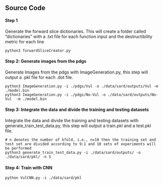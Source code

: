 
## Source Code

#### Step 1 
Generate the forward slice dictionaries. This will create a folder called “dictionaries” with a .txt file for each function input and the destructibility metric for each line

```
python3 forwardSliceCreator.py
```
#### Step 2: Generate images from the pdgs
Generate Images from the pdgs with ImageGeneration.py, this step will output a .pkl file for each .dot file.
```
python3 ImageGeneration.py -i ./pdgs/Vul -o ./data/sard/outputs/Vul -m ./model.bin
python3 ImageGeneration.py -i ./pdgs/No-Vul -o ./data/sard/outputs/No-Vul  -m ./model.bin
```
#### Step 3: Integrate the data and divide the training and testing datasets
Integrate the data and divide the training and testing datasets with generate_train_test_data.py, this step will output a train.pkl and a test.pkl file.
```
# n denotes the number of kfold, i.e., n=10 then the training set and test set are divided according to 9:1 and 10 sets of experiments will be performed
python3 generate_train_test_data.py -i ./data/sard/outputs/ -o ./data/sard/pkl/ -n 5
```
#### Step 4: Train with CNN
```
python VulCNN.py -i ./data/sard/pkl
```
